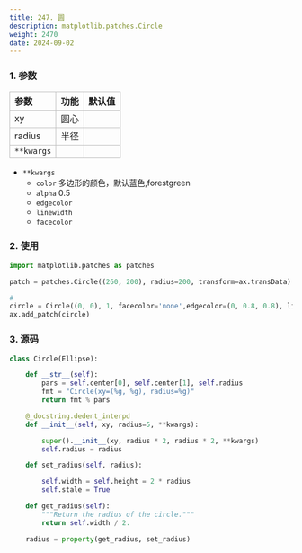 ```yaml
---
title: 247. 圆
description: matplotlib.patches.Circle
weight: 2470
date: 2024-09-02
---
```

<style>
th, td {
  border: 1px solid rgb(190, 190, 190);
}
</style>



### 1. 参数

| 参数       | 功能 | 默认值 |
|:-----------|:-----|:-------|
| xy         | 圆心 |        |
| radius     | 半径 |        |
| `**kwargs` |      |        |


- `**kwargs`
  - `color`  多边形的颜色，默认蓝色,forestgreen
  - `alpha` 0.5
  - `edgecolor`
  - `linewidth`
  - `facecolor`






### 2. 使用



```python
import matplotlib.patches as patches

patch = patches.Circle((260, 200), radius=200, transform=ax.transData)

#
circle = Circle((0, 0), 1, facecolor='none',edgecolor=(0, 0.8, 0.8), linewidth=3, alpha=0.5)
ax.add_patch(circle)

```





### 3. 源码
```python
class Circle(Ellipse):

    def __str__(self):
        pars = self.center[0], self.center[1], self.radius
        fmt = "Circle(xy=(%g, %g), radius=%g)"
        return fmt % pars

    @_docstring.dedent_interpd
    def __init__(self, xy, radius=5, **kwargs):

        super().__init__(xy, radius * 2, radius * 2, **kwargs)
        self.radius = radius

    def set_radius(self, radius):

        self.width = self.height = 2 * radius
        self.stale = True

    def get_radius(self):
        """Return the radius of the circle."""
        return self.width / 2.

    radius = property(get_radius, set_radius)
```














